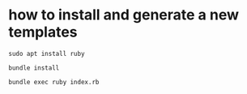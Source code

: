 # how to install and generate a new templates

`sudo apt install ruby`

`bundle install`

`bundle exec ruby index.rb`
